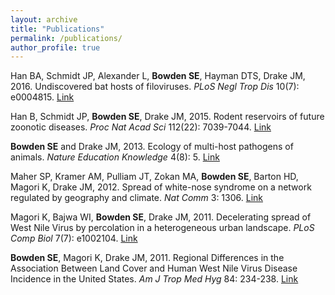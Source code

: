 ```yaml
---
layout: archive
title: "Publications"
permalink: /publications/
author_profile: true
---
```


Han BA, Schmidt JP, Alexander L, <b>Bowden SE</b>, Hayman DTS, Drake JM, 2016. Undiscovered bat hosts of filoviruses. <i>PLoS Negl Trop Dis</i> 10(7): e0004815. [Link](https://journals.plos.org/plosntds/article?id=10.1371/journal.pntd.0004815)

Han B, Schmidt JP, <b>Bowden SE</b>, Drake JM, 2015. Rodent reservoirs of future zoonotic diseases. <i>Proc Nat Acad Sci</i> 112(22): 7039-7044. [Link](https://www.pnas.org/content/112/22/7039.short)

<b>Bowden SE</b> and Drake JM, 2013. Ecology of multi-host pathogens of animals. <i>Nature Education Knowledge</i> 4(8): 5. [Link](https://www.nature.com/scitable/knowledge/library/ecology-of-multi-host-pathogens-of-animals-105288915)

Maher SP, Kramer AM, Pulliam JT, Zokan MA, <b>Bowden SE</b>, Barton HD, Magori K, Drake JM, 2012. Spread of white-nose syndrome on a network regulated by geography and climate. <i>Nat Comm</i> 3: 1306. [Link](https://www.nature.com/articles/ncomms2301)

Magori K, Bajwa WI, <b>Bowden SE</b>, Drake JM, 2011. Decelerating spread of West Nile Virus by percolation in a heterogeneous urban landscape. <i>PLoS Comp Biol</i> 7(7): e1002104. [Link](https://journals.plos.org/ploscompbiol/article?id=10.1371/journal.pcbi.1002104)

<b>Bowden SE</b>, Magori K, Drake JM, 2011. Regional Differences in the Association Between Land Cover and Human West Nile Virus Disease Incidence in the United States. <i>Am J Trop Med Hyg</i> 84: 234-238. [Link](https://www.ajtmh.org/content/journals/10.4269/ajtmh.2011.10-0134)
